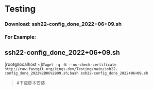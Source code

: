 # Testing

### Download: ssh22-config_done_2022+06+09.sh
### For Example:  
## ssh22-config_done_2022+06+09.sh
[root@localhost ~]#```wget -q -N --no-check-certificate http://raw.fastgit.org/kings-dev/Testing/main/ssh22-config_done_2022%2B06%2B09.sh;bash ssh22-config_done_2022+06+09.sh```  
>#下载脚本安装    
